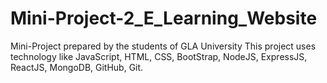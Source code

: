 # Mini-Project-2_E_Learning_Website
Mini-Project prepared by the students of GLA University
This project uses technology like JavaScript, HTML, CSS, BootStrap, NodeJS, ExpressJS, ReactJS, MongoDB, GitHub, Git.
